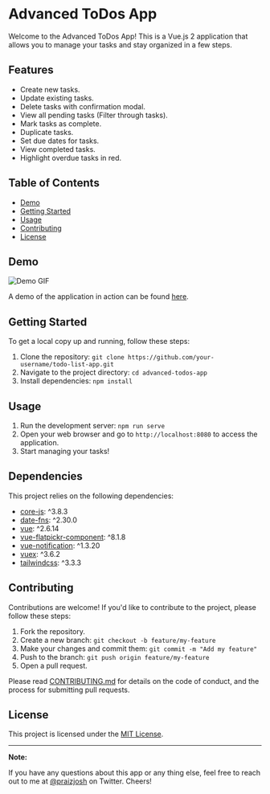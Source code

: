 # Advanced ToDos App

Welcome to the Advanced ToDos App! This is a Vue.js 2 application that allows you to manage your tasks and stay organized in a few steps.

## Features

- Create new tasks.
- Update existing tasks.
- Delete tasks with confirmation modal.
- View all pending tasks (Filter through tasks).
- Mark tasks as complete.
- Duplicate tasks.
- Set due dates for tasks.
- View completed tasks.
- Highlight overdue tasks in red.

## Table of Contents

- [Demo](#demo)
- [Getting Started](#getting-started)
- [Usage](#usage)
- [Contributing](#contributing)
- [License](#license)

## Demo

![Demo GIF](demo.gif)

A demo of the application in action can be found [here](https://advanced-todos-app.vercel.app/).

## Getting Started

To get a local copy up and running, follow these steps:

1. Clone the repository: `git clone https://github.com/your-username/todo-list-app.git`
2. Navigate to the project directory: `cd advanced-todos-app`
3. Install dependencies: `npm install`

## Usage

1. Run the development server: `npm run serve`
2. Open your web browser and go to `http://localhost:8080` to access the application.
3. Start managing your tasks!

## Dependencies

This project relies on the following dependencies:

- [core-js](https://www.npmjs.com/package/core-js): ^3.8.3
- [date-fns](https://www.npmjs.com/package/date-fns): ^2.30.0
- [vue](https://www.npmjs.com/package/vue): ^2.6.14
- [vue-flatpickr-component](https://www.npmjs.com/package/vue-flatpickr-component): ^8.1.8
- [vue-notification](https://www.npmjs.com/package/vue-notification): ^1.3.20
- [vuex](https://www.npmjs.com/package/vuex): ^3.6.2
- [tailwindcss](https://www.npmjs.com/package/tailwindcss): ^3.3.3

## Contributing

Contributions are welcome! If you'd like to contribute to the project, please follow these steps:

1. Fork the repository.
2. Create a new branch: `git checkout -b feature/my-feature`
3. Make your changes and commit them: `git commit -m "Add my feature"`
4. Push to the branch: `git push origin feature/my-feature`
5. Open a pull request.

Please read [CONTRIBUTING.md](CONTRIBUTING.md) for details on the code of conduct, and the process for submitting pull requests.

## License

This project is licensed under the [MIT License](LICENSE).

---

**Note:**

If you have any questions about this app or any thing else, feel free to reach out to me at [@praizjosh](https://twitter.com/praizjosh/) on Twitter. Cheers!
